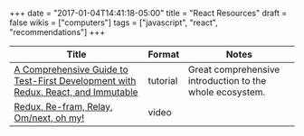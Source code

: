 +++
date = "2017-01-04T14:41:18-05:00"
title = "React Resources"
draft = false
wikis = ["computers"]
tags = ["javascript", "react", "recommendations"]
+++

| Title | Format | Notes |
|-------|--------|-------|
| [A Comprehensive Guide to Test-First Development with Redux, React, and Immutable](http://teropa.info/blog/2015/09/10/full-stack-redux-tutorial.html) | tutorial | Great comprehensive introduction to the whole ecosystem. |
| [Redux, Re-fram, Relay, Om/next, oh my!](https://youtu.be/-jwQ3sGoiXg) | video ||

